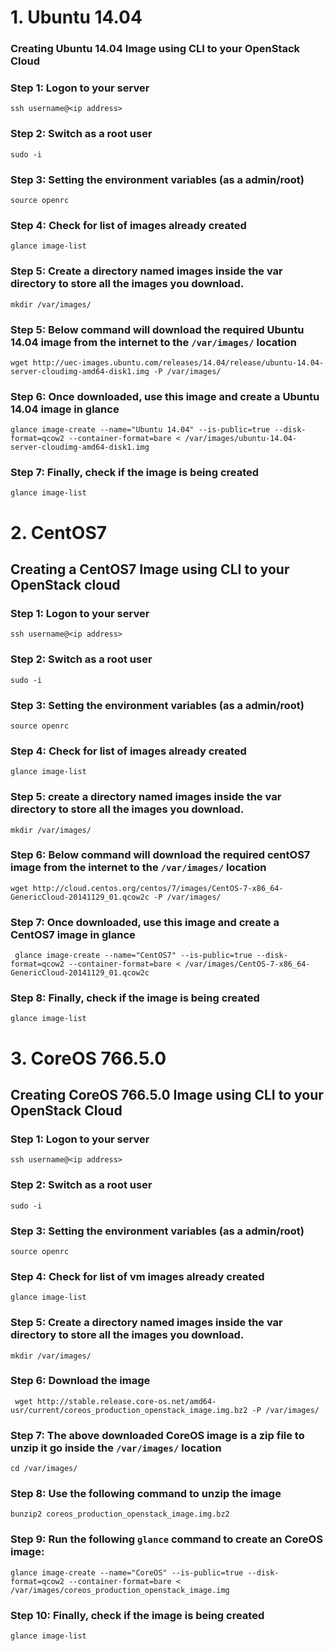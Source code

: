 # 1. Ubuntu 14.04

### Creating Ubuntu 14.04 Image using CLI to your OpenStack Cloud

### Step 1: Logon to your server

```
ssh username@<ip address>
```

### Step 2: Switch as a root user

```
sudo -i
```

### Step 3: Setting the environment variables (as a admin/root)

```
source openrc
``` 

### Step 4: Check for list of images already created

```
glance image-list
```

### Step 5:  Create a directory named images inside the var directory to store all the images you download.

```
mkdir /var/images/
```

### Step 5: Below command will download the required Ubuntu 14.04 image from the internet to the ```/var/images/``` location

```
wget http://uec-images.ubuntu.com/releases/14.04/release/ubuntu-14.04-server-cloudimg-amd64-disk1.img -P /var/images/
```

### Step 6: Once downloaded, use this image and create a Ubuntu 14.04 image in glance

```
glance image-create --name="Ubuntu 14.04" --is-public=true --disk-format=qcow2 --container-format=bare < /var/images/ubuntu-14.04-server-cloudimg-amd64-disk1.img

```

### Step 7: Finally, check if the image is being created

```
glance image-list
```

# 2. CentOS7

## Creating a CentOS7 Image using CLI to your OpenStack cloud

### Step 1: Logon to your server

```
ssh username@<ip address>
```

### Step 2: Switch as a root user

```
sudo -i
```

### Step 3: Setting the environment variables (as a admin/root)

```
source openrc
``` 

### Step 4: Check for list of images already created

```
glance image-list
```

### Step 5:  create a directory named images inside the var directory to store all the images you download.

```
mkdir /var/images/
```

### Step 6: Below command will download the required centOS7 image from the internet to the ```/var/images/``` location

```
wget http://cloud.centos.org/centos/7/images/CentOS-7-x86_64-GenericCloud-20141129_01.qcow2c -P /var/images/
```

### Step 7: Once downloaded, use this image and create a CentOS7 image in glance

```
 glance image-create --name="CentOS7" --is-public=true --disk-format=qcow2 --container-format=bare < /var/images/CentOS-7-x86_64-GenericCloud-20141129_01.qcow2c
```

### Step 8: Finally, check if the image is being created

```
glance image-list
```

# 3. CoreOS 766.5.0

## Creating CoreOS 766.5.0 Image using CLI to your OpenStack Cloud

### Step 1: Logon to your server

```
ssh username@<ip address>
```

### Step 2: Switch as a root user

```
sudo -i
```

### Step 3: Setting the environment variables (as a admin/root)

```
source openrc
``` 

### Step 4: Check for list of vm images already created

```
glance image-list
```

### Step 5: Create a directory named images inside the var directory to store all the images you download.

```
mkdir /var/images/
```

### Step 6: Download the image

```
 wget http://stable.release.core-os.net/amd64-usr/current/coreos_production_openstack_image.img.bz2 -P /var/images/
```

### Step 7: The above downloaded CoreOS image is a zip file to unzip it go inside the ```/var/images/``` location

```
cd /var/images/
```

### Step 8: Use the following command to unzip the image

```
bunzip2 coreos_production_openstack_image.img.bz2
```

### Step 9: Run the following ```glance``` command to create an  CoreOS image: 

```
glance image-create --name="CoreOS" --is-public=true --disk-format=qcow2 --container-format=bare < /var/images/coreos_production_openstack_image.img 
```

### Step 10: Finally, check if the image is being created

```
glance image-list
```

